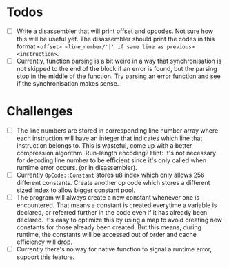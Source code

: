 # Todos

- [ ] Write a disassembler that will print offset and opcodes. Not sure how this will be useful yet. The disassembler
      should print the codes in this format `<offset> <line_number/'|' if same line as previous> <instruction>`.
- [ ] Currently, function parsing is a bit weird in a way that synchronisation is not skipped to the end of the block
      if an error is found, but the parsing stop in the middle of the function. Try parsing an error function and see
      if the synchronisation makes sense.

# Challenges

- [ ] The line numbers are stored in corresponding line number array where each instruction will have an integer that
      indicates which line that instruction belongs to. This is wasteful, come up with a better compression algorithm.
      Run-length encoding? Hint: It's not necessary for decoding line number to be efficient since it's only called
      when runtime error occurs. (or in disassembler).
- [ ] Currently `OpCode::Constant` stores u8 index which only allows 256 different constants. Create another op code
      which stores a different sized index to allow bigger constant pool.
- [ ] The program will always create a new constant whenever one is encountered. That means a constant is created everytime
      a variable is declared, or referred further in the code even if it has already been declared. It's easy to
      optimize this by using a map to avoid creating new constants for those already been created. But this means, during
      runtime, the constants will be accessed out of order and cache efficiency will drop.
- [ ] Currently there's no way for native function to signal a runtime error, support this feature.